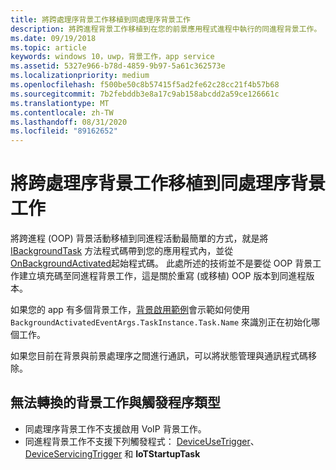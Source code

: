 ```yaml
---
title: 將跨處理序背景工作移植到同處理序背景工作
description: 將跨進程背景工作移植到在您的前景應用程式進程中執行的同進程背景工作。
ms.date: 09/19/2018
ms.topic: article
keywords: windows 10，uwp，背景工作，app service
ms.assetid: 5327e966-b78d-4859-9b97-5a61c362573e
ms.localizationpriority: medium
ms.openlocfilehash: f500be50c8b57415f5ad2fe62c28cc21f4b57b68
ms.sourcegitcommit: 7b2febddb3e8a17c9ab158abcdd2a59ce126661c
ms.translationtype: MT
ms.contentlocale: zh-TW
ms.lasthandoff: 08/31/2020
ms.locfileid: "89162652"
---
```

# <a name="port-an-out-of-process-background-task-to-an-in-process-background-task"></a>將跨處理序背景工作移植到同處理序背景工作

將跨進程 (OOP) 背景活動移植到同進程活動最簡單的方式，就是將 [IBackgroundTask](/uwp/api/windows.applicationmodel.background.ibackgroundtask.run?f=255&MSPPError=-2147217396) 方法程式碼帶到您的應用程式內，並從 [OnBackgroundActivated](/uwp/api/windows.ui.xaml.application.onbackgroundactivated)起始程式碼。 此處所述的技術並不是要從 OOP 背景工作建立填充碼至同進程背景工作，這是關於重寫 (或移植) OOP 版本到同進程版本。

如果您的 app 有多個背景工作，[背景啟用範例](https://github.com/Microsoft/Windows-universal-samples/tree/dev/Samples/BackgroundActivation)會示範如何使用 `BackgroundActivatedEventArgs.TaskInstance.Task.Name` 來識別正在初始化哪個工作。

如果您目前在背景與前景處理序之間進行通訊，可以將狀態管理與通訊程式碼移除。

## <a name="background-tasks-and-trigger-types-that-cannot-be-converted"></a>無法轉換的背景工作與觸發程序類型

* 同處理序背景工作不支援啟用 VoIP 背景工作。
* 同進程背景工作不支援下列觸發程式：  [DeviceUseTrigger](/uwp/api/windows.applicationmodel.background.deviceusetrigger?f=255&MSPPError=-2147217396)、 [DeviceServicingTrigger](/uwp/api/windows.applicationmodel.background.deviceservicingtrigger) 和 **IoTStartupTask**